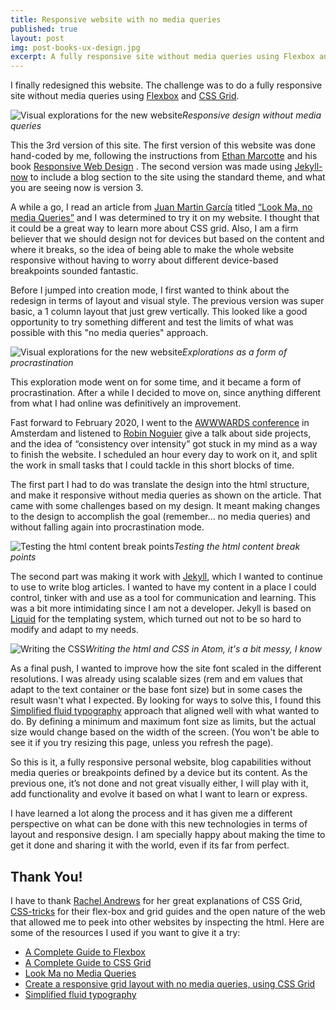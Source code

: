 ```yaml
---
title: Responsive website with no media queries
published: true
layout: post
img: post-books-ux-design.jpg
excerpt: A fully responsive site without media queries using Flexbox and CSS Grid.
---
```

I finally redesigned this website. The challenge was to do a fully responsive site without media queries using [Flexbox]("https://css-tricks.com/snippets/css/a-guide-to-flexbox/") and [CSS Grid]("https://css-tricks.com/snippets/css/complete-guide-grid/").

![Visual explorations for the new  website]({{site.baseurl}}/images/responsive-no-media.gif)*Responsive design without media queries*

This the 3rd version of this site. The first version of this website was done hand-coded by me, following the instructions from [Ethan Marcotte]("https://ethanmarcotte.com") and his book [Responsive Web Design]("https://abookapart.com/products/responsive-web-design") . The second version was made using [ Jekyll-now]("https://www.jekyllnow.com") to include a blog section to the site using the standard theme, and what you are seeing now is version 3.

A while a go, I read an article from [Juan Martin García]("https://www.juangarcia.design") titled  [“Look Ma, no media Queries”]("https://css-tricks.com/look-ma-no-media-queries-responsive-layouts-using-css-grid/") and I was determined to try it on my website. I thought that it could be a great way to learn more about CSS grid. Also, I am a firm believer that we should design not for devices but based on the content and where it breaks, so the idea of being able to make the whole website responsive without having to worry about different device-based breakpoints sounded fantastic.

Before I jumped into creation mode, I first wanted to think about the redesign in terms of layout and visual style. The previous version was super basic, a 1 column layout that just grew vertically. This looked like a good opportunity to try something different and test the limits of what was possible with this "no media queries" approach.

![Visual explorations for the new  website]({{site.baseurl}}/images/post-responsive-explorations.jpg)*Explorations as a form of procrastination*

This exploration mode went on for some time, and it became a form of procrastination. After a while I decided to move on, since anything different from what I had online was definitively an improvement.

Fast forward to February 2020, I went to the [AWWWARDS conference]("https://www.juangarcia.design") in Amsterdam and listened to [Robin Noguier]("https://robin-noguier.com") give a talk about side projects, and the idea of “consistency over intensity” got stuck in my mind as a way to finish the website. I scheduled an hour every day to work on it, and split the work in small tasks that I could tackle in this short blocks of time.

The first part I had to do was translate the design into the html structure, and make it responsive without media queries as shown on the article. That came with some challenges based on my design. It meant making changes to the design to accomplish the goal (remember… no media queries) and without falling again into procrastination mode.

![Testing the html content break points]({{site.baseurl}}/images/video-responsive-no-media2.gif)*Testing the html content break points*

The second part was making it work with [Jekyll]("https://jekyllrb.com"), which I wanted to continue to use to write blog articles. I wanted to have my content in a place I could control, tinker with and use as a tool for communication and learning. This was a bit more intimidating since I am not a developer. Jekyll is based on [Liquid]("https://shopify.github.io/liquid/") for the templating system, which turned out not to be so hard to modify and adapt to my needs.

![Writing the CSS]({{site.baseurl}}/images/post-responsive-css-atom.png)*Writing the html and CSS in Atom, it's a bit messy, I know*


As a final push, I wanted to improve how the site font scaled in the different resolutions. I was already using scalable sizes (rem and em values that adapt to the text container or the base font size) but in some cases the result wasn't what I expected. By looking for ways to solve this, I found this [Simplified fluid typography]("https://css-tricks.com/simplified-fluid-typography/") approach that aligned well with what wanted to do. By defining a minimum and maximum font size as limits, but the actual size would change based on the width of the screen. (You won't be able to see it if you try resizing this page, unless you refresh the page).

So this is it, a fully responsive personal website, blog capabilities without media queries or breakpoints defined by a device but its content. As the previous one, it’s not done and not great visually either, I will play with it, add functionality and evolve it based on what I want to learn or express.

I have learned a lot along the process and it has given me a different perspective on what can be done with this new technologies in terms of layout and responsive design. I am specially happy about making the time to get it done and sharing it with the world, even if its far from perfect.

## Thank You!

I have to thank [Rachel Andrews]("https://rachelandrew.co.uk") for her great explanations of CSS Grid, [CSS-tricks]("https://css-tricks.com") for their flex-box and grid guides and the open nature of the web that allowed me to peek into other websites by inspecting the html. Here are some of the resources I used if you want to give it a try:

- [A Complete Guide to Flexbox]("https://css-tricks.com/snippets/css/a-guide-to-flexbox/")
- [A Complete Guide to CSS Grid]("https://css-tricks.com/snippets/css/complete-guide-grid/")
- [Look Ma no Media Queries]("https://css-tricks.com/look-ma-no-media-queries-responsive-layouts-using-css-grid/")
- [Create a responsive grid layout with no media queries, using CSS Grid]("https://hankchizljaw.com/wrote/create-a-responsive-grid-layout-with-no-media-queries-using-css-grid/")
- [Simplified fluid typography]("https://css-tricks.com/simplified-fluid-typography/")
